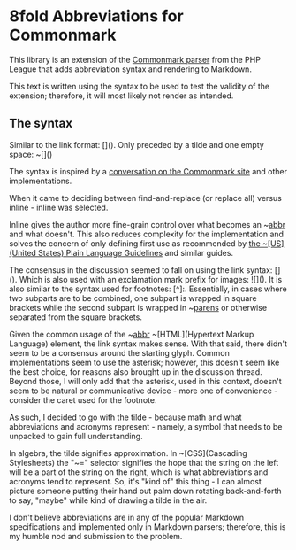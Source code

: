 # 8fold Abbreviations for Commonmark

This library is an extension of the [Commonmark parser](https://github.com/thephpleague/commonmark) from the PHP League that adds abbreviation syntax and rendering to Markdown.

This text is written using the syntax to be used to test the validity of the extension; therefore, it will most likely not render as intended.

## The syntax

Similar to the link format: \[](). Only preceded by a tilde and one empty space: ~\[]()

The syntax is inspired by a [conversation on the Commonmark site](https://talk.commonmark.org/t/abbreviations-and-acronyms/890) and other implementations.

When it came to deciding between find-and-replace (or replace all) versus inline - inline was selected.

Inline gives the author more fine-grain control over what becomes an ~[abbr](abbreviation) and what doesn't. This also reduces complexity for the implementation and solves the concern of only defining first use as recommended by [the ~[US](United States) Plain Language Guidelines](https://plainlanguage.gov/resources/articles/keep-it-jargon-free/) and similar guides.

The consensus in the discussion seemed to fall on using the link syntax: \[](). Which is also used with an exclamation mark prefix for images: \!\[](). It is also similar to the syntax used for footnotes: [^]:. Essentially, in cases where two subparts are to be combined, one subpart is wrapped in square brackets while the second subpart is wrapped in ~[parens](parentheses) or otherwise separated from the square brackets.

Given the common usage of the ~[abbr](abbreviation) ~[HTML](Hypertext Markup Language) element, the link syntax makes sense. With that said, there didn't seem to be a consensus around the starting glyph. Common implementations seem to use the asterisk; however, this doesn't seem like the best choice, for reasons also brought up in the discussion thread. Beyond those, I will only add that the asterisk, used in this context, doesn't seem to be natural or communicative device - more one of convenience - consider the caret used for the footnote.

As such, I decided to go with the tilde - because math and what abbreviations and acronyms represent - namely, a symbol that needs to be unpacked to gain full understanding.

In algebra, the tilde signifies approximation. In ~[CSS](Cascading Stylesheets) the "~=" selector signifies the hope that the string on the left will be a part of the string on the right, which is what abbreviations and acronyms tend to represent. So, it's "kind of" this thing - I can almost picture someone putting their hand out palm down rotating back-and-forth to say, "maybe" while kind of drawing a tilde in the air.

I don't believe abbreviations are in any of the popular Markdown specifications and implemented only in Markdown parsers; therefore, this is my humble nod and submission to the problem.
